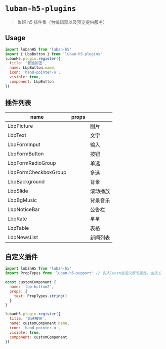 <!--
 * @author: Mater
 * @Email: bxh8640@gmail.com
 * @Date: 2020-12-03 11:33:24
 * @LastEditTime: 2021-02-03 17:24:48
 * @Description:
-->

# `luban-h5-plugins`

> 鲁班 h5 插件集（为编辑器以及预览提供服务）

## Usage

```js
import lubanH5 from 'luban-h5'
import { LbpButton } from 'luban-h5-plugins'
lubanH5.plugin.register({
  title: '普通按钮',
  name: LbpButton.name,
  icon: 'hand-pointer-o',
  visible: true,
  component: LbpButton
})
```

## 插件列表

| name                 | props |          |
| -------------------- | ----- | -------- |
| LbpPicture           |       | 图片     |
| LbpText              |       | 文字     |
| LbpFormInput         |       | 输入     |
| LbpFormButton        |       | 按钮     |
| LbpFormRadioGroup    |       | 单选     |
| LbpFormCheckboxGroup |       | 多选     |
| LbpBackground        |       | 背景     |
| LbpSlide             |       | 滚动播放 |
| LbpBgMusic           |       | 背景音乐 |
| LbpNoticeBar         |       | 公告栏   |
| LbpRate              |       | 星星     |
| LbpTable             |       | 表格     |
| LbpNewsList          |       | 新闻列表 |


## 自定义插件

```js
import lubanH5 from 'luban-h5'
import PropTypes from 'luban-h5-support' // 引入luban自定义修改属性，由该方法声明的属性会可编辑

const customComponent {
  name: 'lbp-button2',
  props: {
    text: PropTypes.string()
  }
}

lubanH5.plugin.register({
  title: '普通按钮',
  name: customComponent.name,
  icon: 'hand-pointer-o',
  visible: true,
  component: customComponent
})
```

